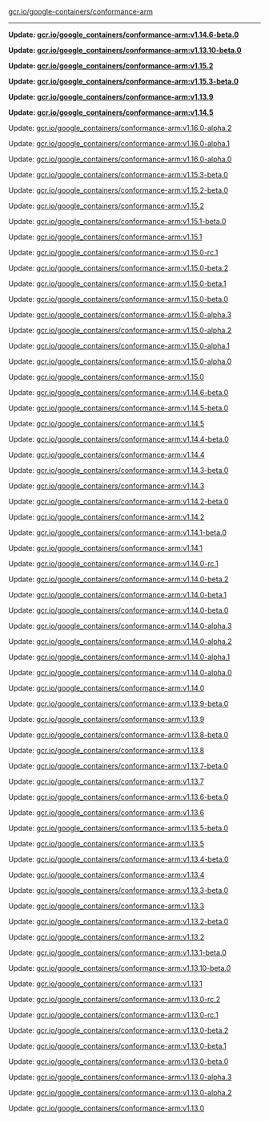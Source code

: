 [gcr.io/google-containers/conformance-arm](https://hub.docker.com/r/cruse/conformance-arm/tags/) 

----
**Update: [gcr.io/google_containers/conformance-arm:v1.14.6-beta.0](https://hub.docker.com/r/cruse/conformance-arm/tags/)**

**Update: [gcr.io/google_containers/conformance-arm:v1.13.10-beta.0](https://hub.docker.com/r/cruse/conformance-arm/tags/)**

**Update: [gcr.io/google_containers/conformance-arm:v1.15.2](https://hub.docker.com/r/cruse/conformance-arm/tags/)**

**Update: [gcr.io/google_containers/conformance-arm:v1.15.3-beta.0](https://hub.docker.com/r/cruse/conformance-arm/tags/)**

**Update: [gcr.io/google_containers/conformance-arm:v1.13.9](https://hub.docker.com/r/cruse/conformance-arm/tags/)**

**Update: [gcr.io/google_containers/conformance-arm:v1.14.5](https://hub.docker.com/r/cruse/conformance-arm/tags/)**

Update: [gcr.io/google_containers/conformance-arm:v1.16.0-alpha.2](https://hub.docker.com/r/cruse/conformance-arm/tags/)

Update: [gcr.io/google_containers/conformance-arm:v1.16.0-alpha.1](https://hub.docker.com/r/cruse/conformance-arm/tags/)

Update: [gcr.io/google_containers/conformance-arm:v1.16.0-alpha.0](https://hub.docker.com/r/cruse/conformance-arm/tags/)

Update: [gcr.io/google_containers/conformance-arm:v1.15.3-beta.0](https://hub.docker.com/r/cruse/conformance-arm/tags/)

Update: [gcr.io/google_containers/conformance-arm:v1.15.2-beta.0](https://hub.docker.com/r/cruse/conformance-arm/tags/)

Update: [gcr.io/google_containers/conformance-arm:v1.15.2](https://hub.docker.com/r/cruse/conformance-arm/tags/)

Update: [gcr.io/google_containers/conformance-arm:v1.15.1-beta.0](https://hub.docker.com/r/cruse/conformance-arm/tags/)

Update: [gcr.io/google_containers/conformance-arm:v1.15.1](https://hub.docker.com/r/cruse/conformance-arm/tags/)

Update: [gcr.io/google_containers/conformance-arm:v1.15.0-rc.1](https://hub.docker.com/r/cruse/conformance-arm/tags/)

Update: [gcr.io/google_containers/conformance-arm:v1.15.0-beta.2](https://hub.docker.com/r/cruse/conformance-arm/tags/)

Update: [gcr.io/google_containers/conformance-arm:v1.15.0-beta.1](https://hub.docker.com/r/cruse/conformance-arm/tags/)

Update: [gcr.io/google_containers/conformance-arm:v1.15.0-beta.0](https://hub.docker.com/r/cruse/conformance-arm/tags/)

Update: [gcr.io/google_containers/conformance-arm:v1.15.0-alpha.3](https://hub.docker.com/r/cruse/conformance-arm/tags/)

Update: [gcr.io/google_containers/conformance-arm:v1.15.0-alpha.2](https://hub.docker.com/r/cruse/conformance-arm/tags/)

Update: [gcr.io/google_containers/conformance-arm:v1.15.0-alpha.1](https://hub.docker.com/r/cruse/conformance-arm/tags/)

Update: [gcr.io/google_containers/conformance-arm:v1.15.0-alpha.0](https://hub.docker.com/r/cruse/conformance-arm/tags/)

Update: [gcr.io/google_containers/conformance-arm:v1.15.0](https://hub.docker.com/r/cruse/conformance-arm/tags/)

Update: [gcr.io/google_containers/conformance-arm:v1.14.6-beta.0](https://hub.docker.com/r/cruse/conformance-arm/tags/)

Update: [gcr.io/google_containers/conformance-arm:v1.14.5-beta.0](https://hub.docker.com/r/cruse/conformance-arm/tags/)

Update: [gcr.io/google_containers/conformance-arm:v1.14.5](https://hub.docker.com/r/cruse/conformance-arm/tags/)

Update: [gcr.io/google_containers/conformance-arm:v1.14.4-beta.0](https://hub.docker.com/r/cruse/conformance-arm/tags/)

Update: [gcr.io/google_containers/conformance-arm:v1.14.4](https://hub.docker.com/r/cruse/conformance-arm/tags/)

Update: [gcr.io/google_containers/conformance-arm:v1.14.3-beta.0](https://hub.docker.com/r/cruse/conformance-arm/tags/)

Update: [gcr.io/google_containers/conformance-arm:v1.14.3](https://hub.docker.com/r/cruse/conformance-arm/tags/)

Update: [gcr.io/google_containers/conformance-arm:v1.14.2-beta.0](https://hub.docker.com/r/cruse/conformance-arm/tags/)

Update: [gcr.io/google_containers/conformance-arm:v1.14.2](https://hub.docker.com/r/cruse/conformance-arm/tags/)

Update: [gcr.io/google_containers/conformance-arm:v1.14.1-beta.0](https://hub.docker.com/r/cruse/conformance-arm/tags/)

Update: [gcr.io/google_containers/conformance-arm:v1.14.1](https://hub.docker.com/r/cruse/conformance-arm/tags/)

Update: [gcr.io/google_containers/conformance-arm:v1.14.0-rc.1](https://hub.docker.com/r/cruse/conformance-arm/tags/)

Update: [gcr.io/google_containers/conformance-arm:v1.14.0-beta.2](https://hub.docker.com/r/cruse/conformance-arm/tags/)

Update: [gcr.io/google_containers/conformance-arm:v1.14.0-beta.1](https://hub.docker.com/r/cruse/conformance-arm/tags/)

Update: [gcr.io/google_containers/conformance-arm:v1.14.0-beta.0](https://hub.docker.com/r/cruse/conformance-arm/tags/)

Update: [gcr.io/google_containers/conformance-arm:v1.14.0-alpha.3](https://hub.docker.com/r/cruse/conformance-arm/tags/)

Update: [gcr.io/google_containers/conformance-arm:v1.14.0-alpha.2](https://hub.docker.com/r/cruse/conformance-arm/tags/)

Update: [gcr.io/google_containers/conformance-arm:v1.14.0-alpha.1](https://hub.docker.com/r/cruse/conformance-arm/tags/)

Update: [gcr.io/google_containers/conformance-arm:v1.14.0-alpha.0](https://hub.docker.com/r/cruse/conformance-arm/tags/)

Update: [gcr.io/google_containers/conformance-arm:v1.14.0](https://hub.docker.com/r/cruse/conformance-arm/tags/)

Update: [gcr.io/google_containers/conformance-arm:v1.13.9-beta.0](https://hub.docker.com/r/cruse/conformance-arm/tags/)

Update: [gcr.io/google_containers/conformance-arm:v1.13.9](https://hub.docker.com/r/cruse/conformance-arm/tags/)

Update: [gcr.io/google_containers/conformance-arm:v1.13.8-beta.0](https://hub.docker.com/r/cruse/conformance-arm/tags/)

Update: [gcr.io/google_containers/conformance-arm:v1.13.8](https://hub.docker.com/r/cruse/conformance-arm/tags/)

Update: [gcr.io/google_containers/conformance-arm:v1.13.7-beta.0](https://hub.docker.com/r/cruse/conformance-arm/tags/)

Update: [gcr.io/google_containers/conformance-arm:v1.13.7](https://hub.docker.com/r/cruse/conformance-arm/tags/)

Update: [gcr.io/google_containers/conformance-arm:v1.13.6-beta.0](https://hub.docker.com/r/cruse/conformance-arm/tags/)

Update: [gcr.io/google_containers/conformance-arm:v1.13.6](https://hub.docker.com/r/cruse/conformance-arm/tags/)

Update: [gcr.io/google_containers/conformance-arm:v1.13.5-beta.0](https://hub.docker.com/r/cruse/conformance-arm/tags/)

Update: [gcr.io/google_containers/conformance-arm:v1.13.5](https://hub.docker.com/r/cruse/conformance-arm/tags/)

Update: [gcr.io/google_containers/conformance-arm:v1.13.4-beta.0](https://hub.docker.com/r/cruse/conformance-arm/tags/)

Update: [gcr.io/google_containers/conformance-arm:v1.13.4](https://hub.docker.com/r/cruse/conformance-arm/tags/)

Update: [gcr.io/google_containers/conformance-arm:v1.13.3-beta.0](https://hub.docker.com/r/cruse/conformance-arm/tags/)

Update: [gcr.io/google_containers/conformance-arm:v1.13.3](https://hub.docker.com/r/cruse/conformance-arm/tags/)

Update: [gcr.io/google_containers/conformance-arm:v1.13.2-beta.0](https://hub.docker.com/r/cruse/conformance-arm/tags/)

Update: [gcr.io/google_containers/conformance-arm:v1.13.2](https://hub.docker.com/r/cruse/conformance-arm/tags/)

Update: [gcr.io/google_containers/conformance-arm:v1.13.1-beta.0](https://hub.docker.com/r/cruse/conformance-arm/tags/)

Update: [gcr.io/google_containers/conformance-arm:v1.13.10-beta.0](https://hub.docker.com/r/cruse/conformance-arm/tags/)

Update: [gcr.io/google_containers/conformance-arm:v1.13.1](https://hub.docker.com/r/cruse/conformance-arm/tags/)

Update: [gcr.io/google_containers/conformance-arm:v1.13.0-rc.2](https://hub.docker.com/r/cruse/conformance-arm/tags/)

Update: [gcr.io/google_containers/conformance-arm:v1.13.0-rc.1](https://hub.docker.com/r/cruse/conformance-arm/tags/)

Update: [gcr.io/google_containers/conformance-arm:v1.13.0-beta.2](https://hub.docker.com/r/cruse/conformance-arm/tags/)

Update: [gcr.io/google_containers/conformance-arm:v1.13.0-beta.1](https://hub.docker.com/r/cruse/conformance-arm/tags/)

Update: [gcr.io/google_containers/conformance-arm:v1.13.0-beta.0](https://hub.docker.com/r/cruse/conformance-arm/tags/)

Update: [gcr.io/google_containers/conformance-arm:v1.13.0-alpha.3](https://hub.docker.com/r/cruse/conformance-arm/tags/)

Update: [gcr.io/google_containers/conformance-arm:v1.13.0-alpha.2](https://hub.docker.com/r/cruse/conformance-arm/tags/)

Update: [gcr.io/google_containers/conformance-arm:v1.13.0](https://hub.docker.com/r/cruse/conformance-arm/tags/)

